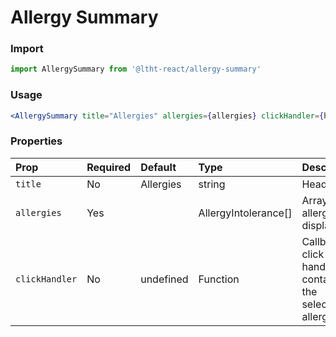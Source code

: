 # Allergy Summary

### Import

```js
import AllergySummary from '@ltht-react/allergy-summary'
```

### Usage

```jsx
<AllergySummary title="Allergies" allergies={allergies} clickHandler={handleClick} />
```

### Properties

| Prop           | Required | Default   | Type                 | Description                                                 |
| :------------- | :------- | :-------- | :------------------- | :---------------------------------------------------------- |
| `title`        | No       | Allergies | string               | Header text                                                 |
| `allergies`    | Yes      |           | AllergyIntolerance[] | Array of allergies to display                               |
| `clickHandler` | No       | undefined | Function             | Callback click handler containing the selected allergy item |
